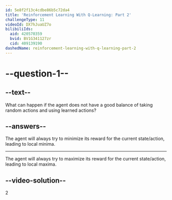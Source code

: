 ```yaml
---
id: 5e8f2f13c4cdbe86b5c72da4
title: 'Reinforcement Learning With Q-Learning: Part 2'
challengeType: 11
videoId: DX7hJuaUZ7o
bilibiliIds:
  aid: 420570359
  bvid: BV1G341127zr
  cid: 409139190
dashedName: reinforcement-learning-with-q-learning-part-2
---
```


# --question-1--

## --text--

What can happen if the agent does not have a good balance of taking random actions and using learned actions?

## --answers--

The agent will always try to minimize its reward for the current state/action, leading to local minima.

---

The agent will always try to maximize its reward for the current state/action, leading to local maxima.

## --video-solution--

2

